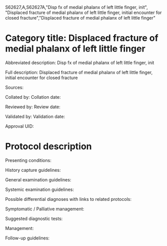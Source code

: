 S62627,A,S62627A,"Disp fx of medial phalanx of left little finger, init", "Displaced fracture of medial phalanx of left little finger, initial encounter for closed fracture","Displaced fracture of medial phalanx of left little finger"
# Category title: Displaced fracture of medial phalanx of left little finger

Abbreviated description: Disp fx of medial phalanx of left little finger, init

Full description: Displaced fracture of medial phalanx of left little finger, initial encounter for closed fracture

Sources:

Collated by:
Collation date:

Reviewed by:
Review date:

Validated by:
Validation date:

Approval UID:

# Protocol description

Presenting conditions:

History capture guidelines:

General examination guidelines:

Systemic examination guidelines:

Possible differential diagnoses with links to related protocols:

Symptomatic / Palliative management:

Suggested diagnostic tests:

Management:

Follow-up guidelines:
